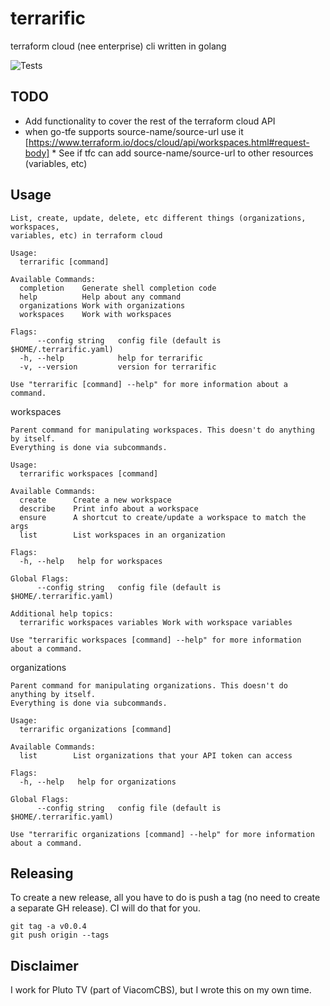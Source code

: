 # terrarific

terraform cloud (nee enterprise) cli written in golang

![Tests](https://github.com/iggy/terrarific/workflows/Tests/badge.svg)

## TODO

* Add functionality to cover the rest of the terraform cloud API
* when go-tfe supports source-name/source-url use it [https://www.terraform.io/docs/cloud/api/workspaces.html#request-body]
        * See if tfc can add source-name/source-url to other resources (variables, etc)


## Usage

```text
List, create, update, delete, etc different things (organizations, workspaces,
variables, etc) in terraform cloud

Usage:
  terrarific [command]

Available Commands:
  completion    Generate shell completion code
  help          Help about any command
  organizations Work with organizations
  workspaces    Work with workspaces

Flags:
      --config string   config file (default is $HOME/.terrarific.yaml)
  -h, --help            help for terrarific
  -v, --version         version for terrarific

Use "terrarific [command] --help" for more information about a command.
```

workspaces
```text
Parent command for manipulating workspaces. This doesn't do anything by itself.
Everything is done via subcommands.

Usage:
  terrarific workspaces [command]

Available Commands:
  create      Create a new workspace
  describe    Print info about a workspace
  ensure      A shortcut to create/update a workspace to match the args
  list        List workspaces in an organization

Flags:
  -h, --help   help for workspaces

Global Flags:
      --config string   config file (default is $HOME/.terrarific.yaml)

Additional help topics:
  terrarific workspaces variables Work with workspace variables

Use "terrarific workspaces [command] --help" for more information about a command.
```

organizations
```text
Parent command for manipulating organizations. This doesn't do anything by itself.
Everything is done via subcommands.

Usage:
  terrarific organizations [command]

Available Commands:
  list        List organizations that your API token can access

Flags:
  -h, --help   help for organizations

Global Flags:
      --config string   config file (default is $HOME/.terrarific.yaml)

Use "terrarific organizations [command] --help" for more information about a command.
```

## Releasing

To create a new release, all you have to do is push a tag (no need to create a separate GH
release). CI will do that for you.

```shell
git tag -a v0.0.4
git push origin --tags
```

## Disclaimer

I work for Pluto TV (part of ViacomCBS), but I wrote this on my own time.
